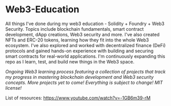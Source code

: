 # Web3-Education
All things I've done during my web3 education - Solidity + Foundry + Web3 Security. Topics include blockchain fundamentals, smart contract development, dApp creations, Web3 security and more. I've also created NFTs and ERC-20 tokens, learning how they fit into the whole Web3 ecosystem. I've also explored and worked with decentralized finance (DeFi) protocols and gained hands-on experience with building and securing smart contracts for real-world applications. I'm continuously expanding this repo as I learn, test, and build new things in the Web3 space.

<i>Ongoing Web3 learning process featuring a collection of projects that track my progress in mastering blockchain development and Web3 security concepts. More projects yet to come! Everything is subject to change! MIT license!</i>

List of resources: 
https://www.youtube.com/watch?v=-1GB6m39-rM
